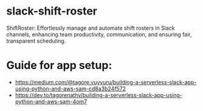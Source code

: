 # slack-shift-roster
ShiftRoster: Effortlessly manage and automate shift rosters in Slack channels, enhancing team productivity, communication, and ensuring fair, transparent scheduling.

# Guide for app setup:
- https://medium.com/@tagore.vuyyuru/building-a-serverless-slack-app-using-python-and-aws-sam-cd8a3b24f572
- https://dev.to/tagorenathv/building-a-serverless-slack-app-using-python-and-aws-sam-4om7
